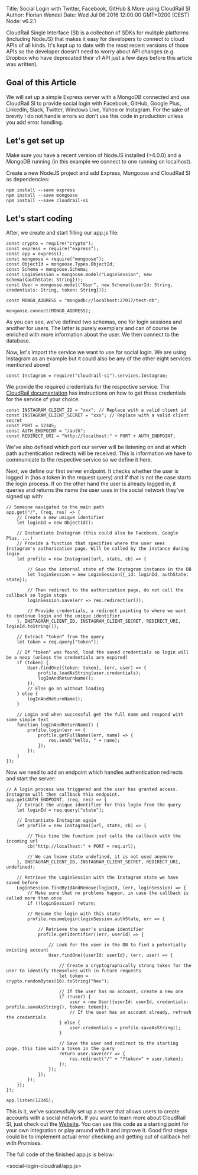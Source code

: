 Title: Social Login with Twitter, Facebook, GitHub & More using CloudRail SI
Author: Florian Wendel
Date: Wed Jul 06 2016 12:00:00 GMT+0200 (CEST)
Node: v6.2.1

CloudRail Single Interface (SI) is a collection of SDKs for mulitple platforms (including NodeJS) that makes it easy for developers to connect to cloud APIs of all kinds.
It's kept up to date with the most recent versions of those APIs so the developer doesn't need to worry about API changes (e.g. Dropbox who have deprecated their v1 API just a few days before this article was written).

## Goal of this Article

We will set up a simple Express server with a MongoDB connected and use CloudRail SI to provide social login with Facebook, GitHub, Google Plus, LinkedIn, Slack, Twitter, Windows Live, Yahoo or Instagram. For the sake of brevity I do not handle errors so don't use this code in production unless you add error handling.

## Let's get set up

Make sure you have a recent version of NodeJS installed (>4.0.0) and a MongoDB running (in this example we connect to one running on localhost).

Create a new NodeJS project and add Express, Mongoose and CloudRail SI as dependencies:

	npm install --save express
	npm install --save mongoose
	npm install --save cloudrail-si

## Let's start coding

After, we create and start filling our app.js file:

	const crypto = require("crypto");
	const express = require("express");
	const app = express();
	const mongoose = require("mongoose");
	const ObjectId = mongoose.Types.ObjectId;
	const Schema = mongoose.Schema;
	const LoginSession = mongoose.model("LoginSession", new Schema({authState: String}));
	const User = mongoose.model("User", new Schema({userId: String, credentials: String, token: String}));

	const MONGO_ADDRESS = "mongodb://localhost:27017/test-db";

	mongoose.connect(MONGO_ADDRESS);

As you can see, we've defined two schemas, one for login sessions and another for users. The latter is purely exemplary and can of course be enriched with more information about the user. We then connect to the database.

Now, let's import the service we want to use for social login. We are using Instagram as an example but it could also be any of the other eight services mentioned above!

	const Instagram = require("cloudrail-si").services.Instagram;

We provide the required credentials for the respective service. The [CloudRail documentation](https://github.com/CloudRail/cloudrail-si-node-sdk/wiki/) has instructions on how to get those credentials for the service of your choice.

	const INSTAGRAM_CLIENT_ID = "xxx"; // Replace with a valid client id
	const INSTAGRAM_CLIENT_SECRET = "xxx"; // Replace with a valid client secret
	const PORT = 12345;
	const AUTH_ENDPOINT = "/auth";
	const REDIRECT_URI = "http://localhost:" + PORT + AUTH_ENDPOINT;

We've also defined which port our server will be listening on and at which path authentication redirects will be received. This is information we have to communicate to the respective service so we define it here.

Next, we define our first server endpoint. It checks whether the user is logged in (has a token in the request query) and if that is not the case starts the login process. If on the other hand the user is already logged in, it queries and returns the name the user uses in the social network they've signed up with:

	// Someone navigated to the main path
	app.get("/", (req, res) => {
	    // Create a new unique identifier
	    let loginId = new ObjectId();

	    // Instantiate Instagram (this could also be Facebook, Google Plus, ...)
	    // Provide a function that specifies where the user sees Instagram's authorization page. Will be called by the instance during login
	    let profile = new Instagram((url, state, cb) => {

	        // Save the internal state of the Instagram instance in the DB
	        let loginSession = new LoginSession({_id: loginId, authState: state});

	        // Then redirect to the authorization page, do not call the callback so login stops
	        loginSession.save(err => res.redirect(url));

	        // Provide credentials, a redirect pointing to where we want to continue login and the unique identifier    
	    }, INSTAGRAM_CLIENT_ID, INSTAGRAM_CLIENT_SECRET, REDIRECT_URI, loginId.toString());

	    // Extract "token" from the query
	    let token = req.query["token"];

	    // If "token" was found, load the saved credentials so login will be a noop (unless the credentials are expired)
	    if (token) {
	        User.findOne({token: token}, (err, user) => {
	            profile.loadAsString(user.credentials);
	            logInAndReturnName();
	        });
	        // Else go on without loading    
	    } else {
	        logInAndReturnName();
	    }

	    // Login and when successful get the full name and respond with some simple text
	    function logInAndReturnName() {
	        profile.login(err => {
	            profile.getFullName((err, name) => {
	                res.send("Hello, " + name);
	            });
	        });
	    }
	});

Now we need to add an endpoint which handles authentication redirects and start the server:

	// A login process was triggered and the user has granted access. Instagram will then callback this endpoint.
	app.get(AUTH_ENDPOINT, (req, res) => {
	    // Extract the unique identifier for this login from the query
	    let loginId = req.query["state"];

	    // Instantiate Instagram again
	    let profile = new Instagram((url, state, cb) => {

	        // This time the function just calls the callback with the incoming url
	        cb("http://localhost:" + PORT + req.url);

	        // We can leave state undefined, it is not used anymore
	    }, INSTAGRAM_CLIENT_ID, INSTAGRAM_CLIENT_SECRET, REDIRECT_URI, undefined);

	    // Retrieve the LoginSession with the Instagram state we have saved before
	    LoginSession.findByIdAndRemove(loginId, (err, loginSession) => {
	        // Make sure that no problems happen, in case the callback is called more than once
	        if (!loginSession) return;

	        // Resume the login with this state
	        profile.resumeLogin(loginSession.authState, err => {

	            // Retrieve the user's unique identifier
	            profile.getIdentifier((err, userId) => {

	                // Look for the user in the DB to find a potentially existing account
	                User.findOne({userId: userId}, (err, user) => {

	                    // Create a cryptographically strong token for the user to identify themselves with in future requests
	                    let token = crypto.randomBytes(16).toString("hex");

	                    // If the user has no account, create a new one
	                    if (!user) {
	                        user = new User({userId: userId, credentials: profile.saveAsString(), token: token});
	                        // If the user has an account already, refresh the credentials
	                    } else {
	                        user.credentials = profile.saveAsString();
	                    }

	                    // Save the user and redirect to the starting page, this time with a token in the query
	                    return user.save(err => {
	                        res.redirect("/" + "?token=" + user.token);
	                    });
	                });
	            });
	        });
	    });
	});

	app.listen(12345);

This is it, we've successfully set up a server that allows users to create accounts with a social network. If you want to learn more about CloudRail SI, just check out the [Website](https://cloudrail.com).
You can use this code as a starting point for your own integration or play around with it and improve it. Good first steps could be to implement actual error checking and getting out of callback hell with Promises.

The full code of the finished app.js is below:

<social-login-cloudrail/app.js>